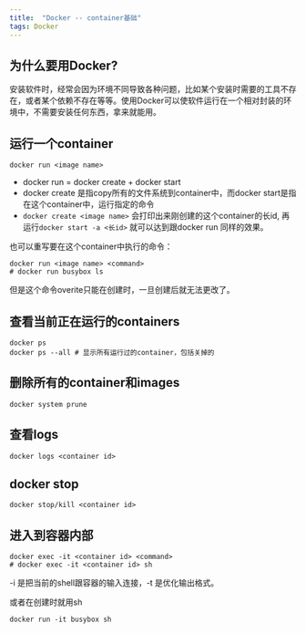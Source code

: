 ```yaml
---
title:  "Docker -- container基础"
tags: Docker
---
```


## 为什么要用Docker?

安装软件时，经常会因为环境不同导致各种问题，比如某个安装时需要的工具不存在，或者某个依赖不存在等等。使用Docker可以使软件运行在一个相对封装的环境中，不需要安装任何东西，拿来就能用。

## 运行一个container

```
docker run <image name>
```
* docker run = docker create + docker start
* docker create 是指copy所有的文件系统到container中，而docker start是指在这个container中，运行指定的命令
* `docker create <image name>` 会打印出来刚创建的这个container的长id, 再运行`docker start -a <长id>` 就可以达到跟docker run 同样的效果。

也可以重写要在这个container中执行的命令：
```
docker run <image name> <command>
# docker run busybox ls
```
但是这个命令overite只能在创建时，一旦创建后就无法更改了。

## 查看当前正在运行的containers

```
docker ps
docker ps --all # 显示所有运行过的container，包括关掉的
```

## 删除所有的container和images
```
docker system prune
```

## 查看logs

```
docker logs <container id>
```

## docker stop 
```
docker stop/kill <container id>
```

## 进入到容器内部

```
docker exec -it <container id> <command>
# docker exec -it <container id> sh
```
-i 是把当前的shell跟容器的输入连接，-t 是优化输出格式。

或者在创建时就用sh

```
docker run -it busybox sh
```